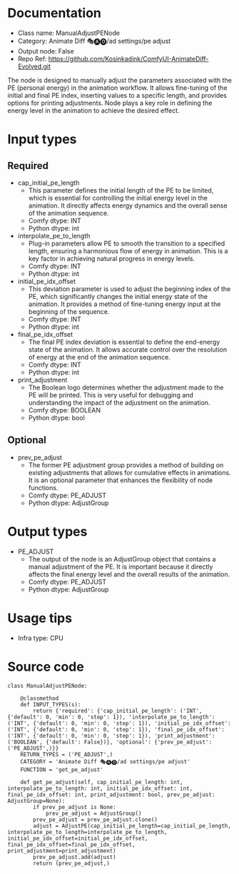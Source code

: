 # Documentation
- Class name: ManualAdjustPENode
- Category: Animate Diff 🎭🅐🅓/ad settings/pe adjust
- Output node: False
- Repo Ref: https://github.com/Kosinkadink/ComfyUI-AnimateDiff-Evolved.git

The node is designed to manually adjust the parameters associated with the PE (personal energy) in the animation workflow. It allows fine-tuning of the initial and final PE index, inserting values to a specific length, and provides options for printing adjustments. Node plays a key role in defining the energy level in the animation to achieve the desired effect.

# Input types
## Required
- cap_initial_pe_length
    - This parameter defines the initial length of the PE to be limited, which is essential for controlling the initial energy level in the animation. It directly affects energy dynamics and the overall sense of the animation sequence.
    - Comfy dtype: INT
    - Python dtype: int
- interpolate_pe_to_length
    - Plug-in parameters allow PE to smooth the transition to a specified length, ensuring a harmonious flow of energy in animation. This is a key factor in achieving natural progress in energy levels.
    - Comfy dtype: INT
    - Python dtype: int
- initial_pe_idx_offset
    - This deviation parameter is used to adjust the beginning index of the PE, which significantly changes the initial energy state of the animation. It provides a method of fine-tuning energy input at the beginning of the sequence.
    - Comfy dtype: INT
    - Python dtype: int
- final_pe_idx_offset
    - The final PE index deviation is essential to define the end-energy state of the animation. It allows accurate control over the resolution of energy at the end of the animation sequence.
    - Comfy dtype: INT
    - Python dtype: int
- print_adjustment
    - The Boolean logo determines whether the adjustment made to the PE will be printed. This is very useful for debugging and understanding the impact of the adjustment on the animation.
    - Comfy dtype: BOOLEAN
    - Python dtype: bool
## Optional
- prev_pe_adjust
    - The former PE adjustment group provides a method of building on existing adjustments that allows for cumulative effects in animations. It is an optional parameter that enhances the flexibility of node functions.
    - Comfy dtype: PE_ADJUST
    - Python dtype: AdjustGroup

# Output types
- PE_ADJUST
    - The output of the node is an AdjustGroup object that contains a manual adjustment of the PE. It is important because it directly affects the final energy level and the overall results of the animation.
    - Comfy dtype: PE_ADJUST
    - Python dtype: AdjustGroup

# Usage tips
- Infra type: CPU

# Source code
```
class ManualAdjustPENode:

    @classmethod
    def INPUT_TYPES(s):
        return {'required': {'cap_initial_pe_length': ('INT', {'default': 0, 'min': 0, 'step': 1}), 'interpolate_pe_to_length': ('INT', {'default': 0, 'min': 0, 'step': 1}), 'initial_pe_idx_offset': ('INT', {'default': 0, 'min': 0, 'step': 1}), 'final_pe_idx_offset': ('INT', {'default': 0, 'min': 0, 'step': 1}), 'print_adjustment': ('BOOLEAN', {'default': False})}, 'optional': {'prev_pe_adjust': ('PE_ADJUST',)}}
    RETURN_TYPES = ('PE_ADJUST',)
    CATEGORY = 'Animate Diff 🎭🅐🅓/ad settings/pe adjust'
    FUNCTION = 'get_pe_adjust'

    def get_pe_adjust(self, cap_initial_pe_length: int, interpolate_pe_to_length: int, initial_pe_idx_offset: int, final_pe_idx_offset: int, print_adjustment: bool, prev_pe_adjust: AdjustGroup=None):
        if prev_pe_adjust is None:
            prev_pe_adjust = AdjustGroup()
        prev_pe_adjust = prev_pe_adjust.clone()
        adjust = AdjustPE(cap_initial_pe_length=cap_initial_pe_length, interpolate_pe_to_length=interpolate_pe_to_length, initial_pe_idx_offset=initial_pe_idx_offset, final_pe_idx_offset=final_pe_idx_offset, print_adjustment=print_adjustment)
        prev_pe_adjust.add(adjust)
        return (prev_pe_adjust,)
```